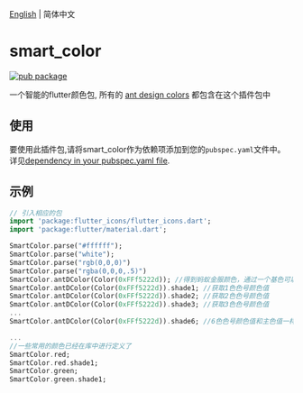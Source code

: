 
[English](./README.md) | 简体中文

# smart_color

[![pub package](https://img.shields.io/pub/v/smart_color.svg)](https://pub.dartlang.org/packages/smart_color)

一个智能的flutter颜色包, 所有的 [ant design colors](https://ant.design/docs/spec/colors-cn) 都包含在这个插件包中

## 使用
要使用此插件包,请将smart_color作为依赖项添加到您的`pubspec.yaml`文件中。 详见[dependency in your pubspec.yaml file](https://flutter.io/platform-plugins/).

## 示例

``` dart
// 引入相应的包
import 'package:flutter_icons/flutter_icons.dart';
import 'package:flutter/material.dart';

SmartColor.parse("#ffffff");
SmartColor.parse("white");
SmartColor.parse("rgb(0,0,0)")
SmartColor.parse("rgba(0,0,0,.5)")
SmartColor.antDColor(Color(0xFFf5222d)); //得到蚂蚁金服颜色，通过一个基色可以得到十种不同的颜色
SmartColor.antDColor(Color(0xFFf5222d)).shade1; //获取1色色号颜色值
SmartColor.antDColor(Color(0xFFf5222d)).shade2; //获取2色色号颜色值
SmartColor.antDColor(Color(0xFFf5222d)).shade3; //获取3色色号颜色值
...
SmartColor.antDColor(Color(0xFFf5222d)).shade6; //6色色号颜色值和主色值一样，即和SmartColor.antDColor(Color(0xFFf5222d))颜色一样

...
//一些常用的颜色已经在库中进行定义了
SmartColor.red;
SmartColor.red.shade1;
SmartColor.green;
SmartColor.green.shade1;

```

